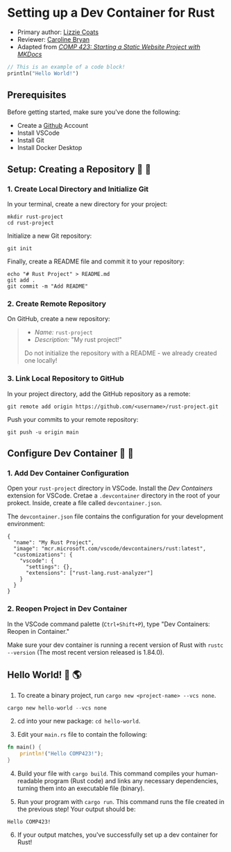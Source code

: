 # Setting up a Dev Container for Rust

* Primary author: [Lizzie Coats](https://github.com/escoats)
* Reviewer: [Caroline Bryan](https://github.com/cgbryan1)
* Adapted from [*COMP 423: Starting a Static Website Project with MKDocs*](https://comp423-25s.github.io/resources/MkDocs/tutorial/)

``` rust
// This is an example of a code block!
println("Hello World!")
```

## Prerequisites
Before getting started, make sure you've done the following:  

* Create a [Github](https://github.com) Account
* Install VSCode
* Install Git
* Install Docker Desktop

## **Setup: Creating a Repository** 🚧 🚜
### 1. Create Local Directory and Initialize Git  

In your terminal, create a new directory for your project: 

```
mkdir rust-project
cd rust-project
```

Initialize a new Git repository:
```
git init
```
Finally, create a README file and commit it to your repository:
```
echo "# Rust Project" > README.md
git add .
git commit -m "Add README"

```
### 2. Create Remote Repository
On GitHub, create a new repository:
>
>*  _Name:_ `rust-project`
>*  _Description:_ "My rust project!"
>
>Do not initialize the repository with a README - we already created one locally!

### 3. Link Local Repository to GitHub
In your project directory, add the GitHub repository as a remote:
```
git remote add origin https://github.com/<username>/rust-project.git
```

Push your commits to your remote repository:
```
git push -u origin main
```

## **Configure Dev Container** 🐳 🚢
### 1. Add Dev Container Configuration
Open your `rust-project` directory in VSCode. 
Install the *Dev Containers* extension for VSCode.
Cretae a `.devcontainer` directory in the root of your prokect. Inside, create a file called `devcontainer.json`.

The `devcontainer.json` file contains the configuration for your development environment: 

```
{
  "name": "My Rust Project",
  "image": "mcr.microsoft.com/vscode/devcontainers/rust:latest",
  "customizations": {
    "vscode": {
      "settings": {},
      "extensions": ["rust-lang.rust-analyzer"]
    }
  }
}
```

### 2. Reopen Project in Dev Container
In the VSCode command palette (`Ctrl+Shift+P`), type "Dev Containers: Reopen in Container."

Make sure your dev container is running a recent version of Rust with `rustc --version` (The most recent version released is 1.84.0).

## **Hello World!** 👋 🌎
1. To create a binary project, run `cargo new <project-name> --vcs none`.
```rust
cargo new hello-world --vcs none
```

2. cd into your new package: `cd hello-world`.  


3. Edit your `main.rs` file to contain the following:
```rust
fn main() {
    println!("Hello COMP423!");
}
```

4. Build your file with `cargo build`. This command compiles your human-readable program (Rust code) and links any necessary dependencies, turning them into an executable file (binary).  


5. Run your program with `cargo run`. This command runs the file created in the previous step!
Your output should be:
```
Hello COMP423!
```
6. If your output matches, you've successfully set up a dev container for Rust!